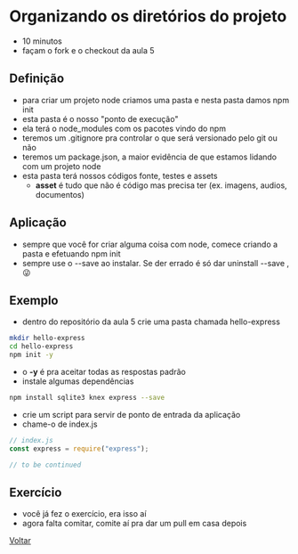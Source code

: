 # Organizando os diretórios do projeto

- 10 minutos
- façam o fork e o checkout da aula 5

## Definição

- para criar um projeto node criamos uma pasta e nesta pasta damos npm init
- esta pasta é o nosso "ponto de execução"
- ela terá o node_modules com os pacotes vindo do npm
- teremos um .gitignore pra controlar o que será versionado pelo git ou não
- teremos um package.json, a maior evidência de que estamos lidando com um projeto node
- esta pasta terá nossos códigos fonte, testes e assets
  - **asset** é tudo que não é código mas precisa ter (ex. imagens, audios, documentos)

## Aplicação

- sempre que você for criar alguma coisa com node, comece criando a pasta e efetuando npm init
- sempre use o --save ao instalar. Se der errado é só dar uninstall --save , :stuck_out_tongue_winking_eye:

## Exemplo

- dentro do repositório da aula 5 crie uma pasta chamada hello-express

```bash
mkdir hello-express
cd hello-express
npm init -y
```

- o **-y** é pra aceitar todas as respostas padrão
- instale algumas dependências

```bash
npm install sqlite3 knex express --save
```

- crie um script para servir de ponto de entrada da aplicação
- chame-o de index.js

```javascript
// index.js
const express = require("express");

// to be continued
```

## Exercício

- você já fez o exercício, era isso aí
- agora falta comitar, comite aí pra dar um pull em casa depois

[Voltar](../README.md)
